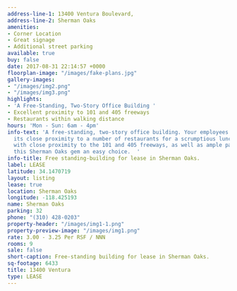 ```yaml
---
address-line-1: 13400 Ventura Boulevard,
address-line-2: Sherman Oaks
amenities:
- Corner Location
- Great signage
- Additional street parking
available: true
buy: false
date: 2017-08-31 22:14:57 +0000
floorplan-image: "/images/fake-plans.jpg"
gallery-images:
- "/images/img2.png"
- "/images/img3.png"
highlights:
- 'A Free-Standing, Two-Story Office Building '
- Excellent proximity to 101 and 405 freeways
- Restaurants within walking distance
hours: 'Mon - Sun: 6am - 4pm'
info-text: 'A free-standing, two-story office building. Your employees will appreciate
  its close proximity to a number of restaurants for a scrumptious lunch. This coupled
  with close proximity to the 101 and 405 freeways, as well as ample parking make
  this Sherman Oaks gem an easy choice.  '
info-title: Free standing-building for lease in Sherman Oaks.
label: LEASE
latitude: 34.1470719
layout: listing
lease: true
location: Sherman Oaks
longitude: -118.425193
name: Sherman Oaks
parking: 32
phone: "(310) 428-0203"
property-header: "/images/img1-1.png"
property-preview-image: "/images/img1.png"
rate: 3.00 - 3.25 Per RSF / NNN
rooms: 9
sale: false
short-caption: Free-standing building for lease in Sherman Oaks.
sq-footage: 6433
title: 13400 Ventura
type: LEASE
---
```

